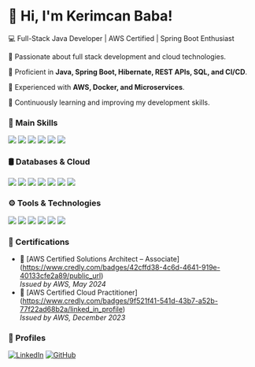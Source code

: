 # 👋 Hi, I'm Kerimcan Baba!  
💻 Full-Stack Java Developer | AWS Certified | Spring Boot Enthusiast

🚀 Passionate about full stack development and cloud technologies.

🔹 Proficient in **Java, Spring Boot, Hibernate, REST APIs, SQL, and CI/CD**. 

🔹 Experienced with **AWS, Docker, and Microservices**.   

🔹 Continuously learning and improving my development skills.  


### 🔧 Main Skills
<p align="left"> <img src="https://img.shields.io/badge/Java-007396?style=flat&logo=java&logoColor=white" /> <img src="https://img.shields.io/badge/Spring_Boot-6DB33F?style=flat&logo=spring&logoColor=white" /> <img src="https://img.shields.io/badge/Node.js-43853D?style=flat&logo=node.js&logoColor=white" /> <img src="https://img.shields.io/badge/React-61DAFB?style=flat&logo=react&logoColor=white" /> <img src="https://img.shields.io/badge/Python-3776AB?style=flat&logo=python&logoColor=white" /> <img src="https://img.shields.io/badge/REST-005571?style=flat&logo=rest&logoColor=white" />

</p>


### 🛢️ Databases & Cloud
<p align="left"> <img src="https://img.shields.io/badge/PostgreSQL-316192?style=flat&logo=postgresql&logoColor=white" /> <img src="https://img.shields.io/badge/MySQL-4479A1?style=flat&logo=mysql&logoColor=white" /> <img src="https://img.shields.io/badge/Oracle-F80000?style=flat&logo=oracle&logoColor=white" /> <img src="https://img.shields.io/badge/AWS-FF9900?style=flat&logo=amazonaws&logoColor=white" /> <img src="https://img.shields.io/badge/Docker-2496ED?style=flat&logo=docker&logoColor=white" /> <img src="https://img.shields.io/badge/MongoDB-47A248?style=flat&logo=mongodb&logoColor=white" />
<img src="https://img.shields.io/badge/CircleCI-343434?style=flat&logo=circleci&logoColor=white" />
 </p>

### ⚙️ Tools & Technologies
<p align="left"> <img src="https://img.shields.io/badge/Git-F05032?style=flat&logo=git&logoColor=white" /> <img src="https://img.shields.io/badge/JIRA-0052CC?style=flat&logo=jira&logoColor=white" /> <img src="https://img.shields.io/badge/JUnit-25A162?style=flat&logo=junit5&logoColor=white" /> <img src="https://img.shields.io/badge/Postman-FF6C37?style=flat&logo=postman&logoColor=white" />
<img src="https://img.shields.io/badge/Swagger-85EA2D?style=flat&logo=swagger&logoColor=white" />
<img src="https://img.shields.io/badge/IntelliJ_IDEA-000000?style=flat&logo=intellij-idea&logoColor=white" />
 </p>

### 📜 Certifications

- 🏅 [AWS Certified Solutions Architect – Associate] (https://www.credly.com/badges/42cffd38-4c6d-4641-919e-40133cfe2a89/public_url)  
  *Issued by AWS, May 2024*  
- 🏅 [AWS Certified Cloud Practitioner] (https://www.credly.com/badges/9f521f41-541d-43b7-a52b-77f22ad68b2a/linked_in_profile)  
  *Issued by AWS, December 2023*  
 

### 🔗 Profiles 

[![LinkedIn](https://img.shields.io/badge/LinkedIn-blue?style=flat&logo=linkedin)](https://linkedin.com/in/kjohnbaba)     [![GitHub](https://img.shields.io/badge/GitHub-black?style=flat&logo=github)](https://github.com/kjohnbaba)  



